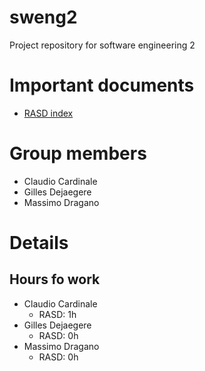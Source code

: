 # sweng2

Project repository for software engineering 2

# Important documents
* [RASD index](RASD/src/index.md)

# Group members
* Claudio Cardinale
* Gilles Dejaegere
* Massimo Dragano

# Details
## Hours fo work
* Claudio Cardinale
    * RASD: 1h
* Gilles Dejaegere
    * RASD: 0h
* Massimo Dragano
    * RASD: 0h
